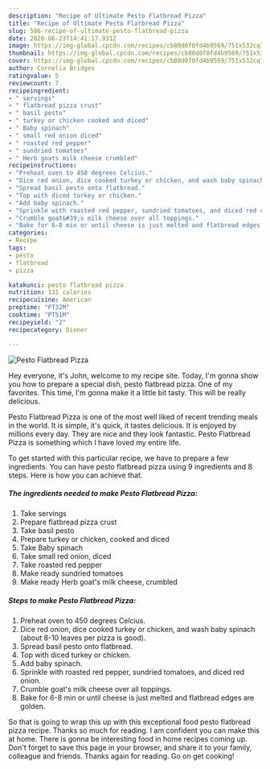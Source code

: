 ```yaml
---
description: "Recipe of Ultimate Pesto Flatbread Pizza"
title: "Recipe of Ultimate Pesto Flatbread Pizza"
slug: 586-recipe-of-ultimate-pesto-flatbread-pizza
date: 2020-06-23T14:41:17.931Z
image: https://img-global.cpcdn.com/recipes/cb80d0f0fd4b9569/751x532cq70/pesto-flatbread-pizza-recipe-main-photo.jpg
thumbnail: https://img-global.cpcdn.com/recipes/cb80d0f0fd4b9569/751x532cq70/pesto-flatbread-pizza-recipe-main-photo.jpg
cover: https://img-global.cpcdn.com/recipes/cb80d0f0fd4b9569/751x532cq70/pesto-flatbread-pizza-recipe-main-photo.jpg
author: Cornelia Bridges
ratingvalue: 5
reviewcount: 7
recipeingredient:
- " servings"
- " flatbread pizza crust"
- " basil pesto"
- " turkey or chicken cooked and diced"
- " Baby spinach"
- " small red onion diced"
- " roasted red pepper"
- " sundried tomatoes"
- " Herb goats milk cheese crumbled"
recipeinstructions:
- "Preheat oven to 450 degrees Celcius."
- "Dice red onion, dice cooked turkey or chicken, and wash baby spinach (about 8-10 leaves per pizza is good)."
- "Spread basil pesto onto flatbread."
- "Top with diced turkey or chicken."
- "Add baby spinach."
- "Sprinkle with roasted red pepper, sundried tomatoes, and diced red onion."
- "Crumble goat&#39;s milk cheese over all toppings."
- "Bake for 6-8 min or until cheese is just melted and flatbread edges are golden."
categories:
- Recipe
tags:
- pesto
- flatbread
- pizza

katakunci: pesto flatbread pizza 
nutrition: 131 calories
recipecuisine: American
preptime: "PT32M"
cooktime: "PT51M"
recipeyield: "2"
recipecategory: Dinner

---
```



![Pesto Flatbread Pizza](https://img-global.cpcdn.com/recipes/cb80d0f0fd4b9569/751x532cq70/pesto-flatbread-pizza-recipe-main-photo.jpg)

Hey everyone, it's John, welcome to my recipe site. Today, I'm gonna show you how to prepare a special dish, pesto flatbread pizza. One of my favorites. This time, I'm gonna make it a little bit tasty. This will be really delicious.

Pesto Flatbread Pizza is one of the most well liked of recent trending meals in the world. It is simple, it's quick, it tastes delicious. It is enjoyed by millions every day. They are nice and they look fantastic. Pesto Flatbread Pizza is something which I have loved my entire life.




To get started with this particular recipe, we have to prepare a few ingredients. You can have pesto flatbread pizza using 9 ingredients and 8 steps. Here is how you can achieve that.

<!--inarticleads1-->

##### The ingredients needed to make Pesto Flatbread Pizza:

1. Take  servings
1. Prepare  flatbread pizza crust
1. Take  basil pesto
1. Prepare  turkey or chicken, cooked and diced
1. Take  Baby spinach
1. Take  small red onion, diced
1. Take  roasted red pepper
1. Make ready  sundried tomatoes
1. Make ready  Herb goat&#39;s milk cheese, crumbled




<!--inarticleads2-->

##### Steps to make Pesto Flatbread Pizza:

1. Preheat oven to 450 degrees Celcius.
1. Dice red onion, dice cooked turkey or chicken, and wash baby spinach (about 8-10 leaves per pizza is good).
1. Spread basil pesto onto flatbread.
1. Top with diced turkey or chicken.
1. Add baby spinach.
1. Sprinkle with roasted red pepper, sundried tomatoes, and diced red onion.
1. Crumble goat&#39;s milk cheese over all toppings.
1. Bake for 6-8 min or until cheese is just melted and flatbread edges are golden.




So that is going to wrap this up with this exceptional food pesto flatbread pizza recipe. Thanks so much for reading. I am confident you can make this at home. There is gonna be interesting food in home recipes coming up. Don't forget to save this page in your browser, and share it to your family, colleague and friends. Thanks again for reading. Go on get cooking!
